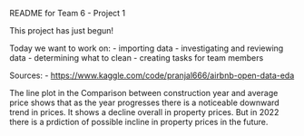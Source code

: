 README for Team 6 - Project 1

This project has just begun!

Today we want to work on:
    - importing data
    - investigating and reviewing data
    - determining what to clean
    - creating tasks for team members

Sources:
    - https://www.kaggle.com/code/pranjal666/airbnb-open-data-eda


The line plot in the Comparison between construction year and average price shows that as the year progresses there is a noticeable downward trend in prices. It shows a decline overall in property prices. But in 2022 there is a prdiction of possible incline in property prices in the future.



